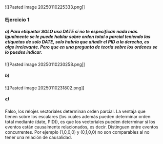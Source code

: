 ![[Pasted image 20250110225333.png]]
### Ejercicio 1
##### a) Para etiquetar SOLO usa DATE si no te especifican nada mas. Igualmente se le puede hablar sobre orden total o parcial teniendo las etiquetas de solo DATE, solo habría que añadir el PID a la derecha, es algo irrelevante. Pero que en una pregunta de teoría sobre los ordenes se lo puedes indicar.
![[Pasted image 20250110230258.png]]
##### b)
![[Pasted image 20250110231802.png]]

##### c)
Falso, los relojes vectoriales determinan orden parcial. La ventaja que tienen sobre los escalares (los cuales además pueden determinar orden total mediante (date, PID)), es que los vectoriales pueden determinar si los eventos están causalmente relacionados, es decir. Distinguen entre eventos concurrentes. Por ejemplo (1,0,0,0) y (0,1,0,0) no son comparables al no tener una relación de causalidad.

